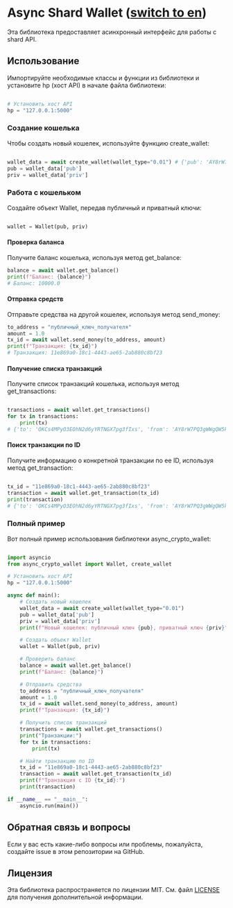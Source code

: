 # Async Shard Wallet ([switch to en](README.en.md))

Эта библиотека предоставляет асинхронный интерфейс для работы с shard API.

## Использование

Импортируйте необходимые классы и функции из библиотеки и установите hp (хост API) в начале файла библиотеки:

```py

# Установить хост API 
hp = "127.0.0.1:5000"
```
### Создание кошелька

Чтобы создать новый кошелек, используйте функцию create_wallet:

```py

wallet_data = await create_wallet(wallet_type="0.01") # {'pub': 'AY8rW7PQ3gWWgQW5kbSVAIoaYeUF8KJy', 'priv': 'YLlZm2TJaeCHMYpv8XeIh8h1NryNOxp0'}
pub = wallet_data['pub']
priv = wallet_data['priv']
```
### Работа с кошельком

Создайте объект Wallet, передав публичный и приватный ключи:

```py

wallet = Wallet(pub, priv)
```
#### Проверка баланса

Получите баланс кошелька, используя метод get_balance:

```py
balance = await wallet.get_balance()
print(f"Баланс: {balance}")
# Баланс: 10000.0
```
#### Отправка средств

Отправьте средства на другой кошелек, используя метод send_money:

```py
to_address = "публичный_ключ_получателя"
amount = 1.0
tx_id = await wallet.send_money(to_address, amount)
print(f"Транзакция: {tx_id}")
# Транзакция: 11e869a0-18c1-4443-ae65-2ab880c8bf23
```
#### Получение списка транзакций

Получите список транзакций кошелька, используя метод get_transactions:

```py

transactions = await wallet.get_transactions()
for tx in transactions:
    print(tx)
# {'to': 'OKCs4MPyO3EOhN2d6yYRTNGX7pg3fIxs', 'from': 'AY8rW7PQ3gWWgQW5kbSVAIoaYeUF8KJy', 'amount': 1000.0, 'time': '2024-05-18 12:54:05.611640', 'id': '11e869a0-18c1-4443-ae65-2ab880c8bf23'}
```
#### Поиск транзакции по ID

Получите информацию о конкретной транзакции по ее ID, используя метод get_transaction:

```py

tx_id = "11e869a0-18c1-4443-ae65-2ab880c8bf23"
transaction = await wallet.get_transaction(tx_id)
print(transaction)
# {'to': 'OKCs4MPyO3EOhN2d6yYRTNGX7pg3fIxs', 'from': 'AY8rW7PQ3gWWgQW5kbSVAIoaYeUF8KJy', 'amount': 1000.0, 'time': '2024-05-18 12:54:05.611640', 'id': '11e869a0-18c1-4443-ae65-2ab880c8bf23'}
```
### Полный пример

Вот полный пример использования библиотеки async_crypto_wallet:

```py

import asyncio
from async_crypto_wallet import Wallet, create_wallet

# Установить хост API
hp = "127.0.0.1:5000"

async def main():
    # Создать новый кошелек
    wallet_data = await create_wallet(wallet_type="0.01")
    pub = wallet_data['pub']
    priv = wallet_data['priv']
    print(f"Новый кошелек: публичный ключ {pub}, приватный ключ {priv}")

    # Создать объект Wallet
    wallet = Wallet(pub, priv)

    # Проверить баланс
    balance = await wallet.get_balance()
    print(f"Баланс: {balance}")

    # Отправить средства
    to_address = "публичный_ключ_получателя"
    amount = 1.0
    tx_id = await wallet.send_money(to_address, amount)
    print(f"Транзакция: {tx_id}")

    # Получить список транзакций
    transactions = await wallet.get_transactions()
    print("Транзакции:")
    for tx in transactions:
        print(tx)

    # Найти транзакцию по ID
    tx_id = "11e869a0-18c1-4443-ae65-2ab880c8bf23"
    transaction = await wallet.get_transaction(tx_id)
    print(f"Транзакция с ID {tx_id}:")
    print(transaction)

if __name__ == "__main__":
    asyncio.run(main())
```
## Обратная связь и вопросы

Если у вас есть какие-либо вопросы или проблемы, пожалуйста, создайте issue в этом репозитории на GitHub.

## Лицензия

Эта библиотека распространяется по лицензии MIT. См. файл [LICENSE](LICENSE) для получения дополнительной информации.

